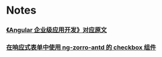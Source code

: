 # Notes

### [《Angular 企业级应用开发》对应原文](./angular-enterprise-dev-contents.md)

### [在响应式表单中使用 ng-zorro-antd 的 checkbox 组件](./antd-checkbox-in-reactive-forms.md)

### 







